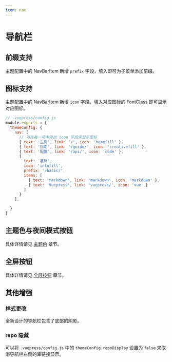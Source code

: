 ```yaml
---
icon: nav
---
```


# 导航栏

## 前缀支持

主题配置中的 NavBarItem 新增 `prefix` 字段，填入即可为子菜单添加前缀。

## 图标支持

主题配置中的 NavBarItem 新增 `icon` 字段，填入对应图标的 FontClass 即可显示对应图标。

```js
// .vuepress/config.js
module.exports = {
  themeConfig: {
    nav: [
      // 可在每一项中添加 icon 字段来显示图标
      { text: '主页', link: '/', icon: 'homefill' },
      { text: '指南', link: '/guide/', icon: 'creativefill' },
      { text: '配置', link: '/api/', icon: 'code' },
      {
        text: '基础',
        icon: 'infofill',
        prefix: '/basic/',
        items: [
          { text: 'Markdown', link: 'markdown', icon: 'markdown' },
          { text: 'Vuepress', link: 'vuepress/', icon: 'vue' }
        ]
      }
    ],

  }
}
```

## 主题色与夜间模式按钮

具体详情请见 [主题色](themecolor.md) 章节。

## 全屏按钮

具体详情请见 [全屏按钮](fullscreen.md) 章节。

## 其他增强

### 样式更改

全新设计的导航栏包含了底部的阴影。

### repo 隐藏

可以将 `.vuepress/config.js` 中的 `themeConfig.repoDisplay` 设置为 `false` 来取消导航栏右侧的库链接显示。
